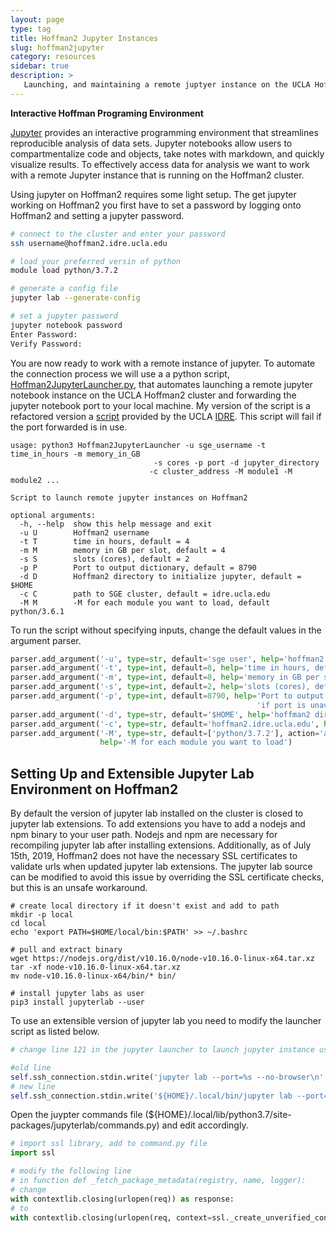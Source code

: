 ```yaml
---
layout: page
type: tag
title: Hoffman2 Jupyter Instances
slug: hoffman2jupyter
category: resources
sidebar: true
description: >
   Launching, and maintaining a remote juptyer instance on the UCLA Hoffman2 cluster
---
```


**Interactive Hoffman Programing Environment**

[Jupyter](http://jupyter.org/) provides an interactive programming environment that streamlines reproducible analysis of data sets.
Jupyter notebooks allow users to compartmentalize code and objects, take notes with markdown, and quickly visualize results.
To effectively access data for analysis we want to work with a remote Jupyter instance that is running on the Hoffman2 cluster.

Using jupyter on Hoffman2 requires some light setup. The get jupyter working on Hoffman2 you first have to set a password 
by logging onto Hoffman2 and setting a jupyter password.

```bash
# connect to the cluster and enter your password
ssh username@hoffman2.idre.ucla.edu

# load your preferred versin of python
module load python/3.7.2

# generate a config file
jupyter lab --generate-config

# set a jupyter password
jupyter notebook password
Enter Password:
Verify Password:
```

You are now ready to work with a remote instance of jupyter. To automate the connection process we will use a a python script, [Hoffman2JupyterLauncher.py](https://github.com/NuttyLogic/Hoffman2JupyterLauncher), that
automates launching a remote jupyter notebook instance on the UCLA Hoffman2 cluster and forwarding the jupyter notebook port to your local machine.
My version of the script is a refactored version a [script](https://gitlab.idre.ucla.edu/dauria/jupyter-notebook)
provided by the UCLA [IDRE](https://idre.ucla.edu/). This script will fail if the port forwarded is in use.

```shell
usage: python3 Hoffman2JupyterLauncher -u sge_username -t time_in_hours -m memory_in_GB
                                -s cores -p port -d jupyter_directory
                               -c cluster_address -M module1 -M module2 ...

Script to launch remote jupyter instances on Hoffman2

optional arguments:
  -h, --help  show this help message and exit
  -u U        Hoffman2 username
  -t T        time in hours, default = 4
  -m M        memory in GB per slot, default = 4
  -s S        slots (cores), default = 2
  -p P        Port to output dictionary, default = 8790
  -d D        Hoffman2 directory to initialize jupyter, default = $HOME
  -c C        path to SGE cluster, default = idre.ucla.edu
  -M M        -M for each module you want to load, default python/3.6.1

```

To run the script without specifying inputs, change the default values in the argument parser.

```python
parser.add_argument('-u', type=str, default='sge user', help='hoffman2 username')
parser.add_argument('-t', type=int, default=8, help='time in hours, default = 4 ')
parser.add_argument('-m', type=int, default=8, help='memory in GB per slot, default = 4')
parser.add_argument('-s', type=int, default=2, help='slots (cores), default = 2 ')
parser.add_argument('-p', type=int, default=8790, help='Port to output dictionary, default = 8790, '
                                                       'if port is unavailable script will fail')
parser.add_argument('-d', type=str, default='$HOME', help='hoffman2 directory to initialize jupyter ')
parser.add_argument('-c', type=str, default='hoffman2.idre.ucla.edu', help='path to SGE cluster')
parser.add_argument('-M', type=str, default=['python/3.7.2'], action='append',
                    help='-M for each module you want to load')
```

## Setting Up and Extensible Jupyter Lab Environment on Hoffman2

By default the version of jupyter lab installed on the cluster is closed to jupyter lab extensions. To add extensions you 
have to add a nodejs and npm binary to your user path. Nodejs and npm are necessary for recompiling jupyter lab after 
installing extensions. Additionally, as of July 15th, 2019, Hoffman2 does not have the necessary SSL certificates to validate 
urls when updated jupyter lab extensions. The jupyter lab source can be modified to avoid this issue by overriding the SSL certificate 
checks, but this is an unsafe workaround.

```shell
# create local directory if it doesn't exist and add to path
mkdir -p local
cd local
echo 'export PATH=$HOME/local/bin:$PATH' >> ~/.bashrc

# pull and extract binary
wget https://nodejs.org/dist/v10.16.0/node-v10.16.0-linux-x64.tar.xz
tar -xf node-v10.16.0-linux-x64.tar.xz
mv node-v10.16.0-linux-x64/bin/* bin/

# install jupyter labs as user
pip3 install jupyterlab --user
```

To use an extensible version of jupyter lab you need to modify the launcher script as listed below.

```python
# change line 121 in the jupyter launcher to launch jupyter instance using local install

#old line
self.ssh_connection.stdin.write('jupyter lab --port=%s --no-browser\n' % self.port)
# new line
self.ssh_connection.stdin.write('${HOME}/.local/bin/jupyter lab --port=%s --no-browser\n' % self.port)
```

Open the juypter commands file (${HOME}/.local/lib/python3.7/site-packages/jupyterlab/commands.py) and edit accordingly.

```python
# import ssl library, add to command.py file
import ssl

# modify the following line 
# in function def _fetch_package_metadata(registry, name, logger):
# change
with contextlib.closing(urlopen(req)) as response:
# to
with contextlib.closing(urlopen(req, context=ssl._create_unverified_context())) as response:
```
